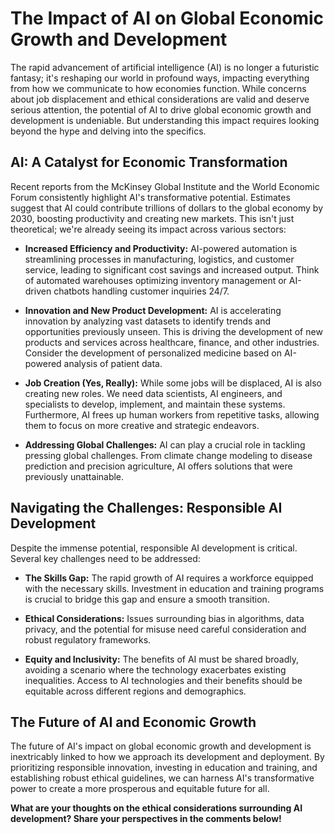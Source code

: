 # The Impact of AI on Global Economic Growth and Development

The rapid advancement of artificial intelligence (AI) is no longer a futuristic fantasy; it's reshaping our world in profound ways, impacting everything from how we communicate to how economies function.  While concerns about job displacement and ethical considerations are valid and deserve serious attention, the potential of AI to drive global economic growth and development is undeniable.  But understanding this impact requires looking beyond the hype and delving into the specifics.

## AI: A Catalyst for Economic Transformation

Recent reports from the McKinsey Global Institute and the World Economic Forum consistently highlight AI's transformative potential.  Estimates suggest that AI could contribute trillions of dollars to the global economy by 2030, boosting productivity and creating new markets. This isn't just theoretical; we're already seeing its impact across various sectors:

* **Increased Efficiency and Productivity:** AI-powered automation is streamlining processes in manufacturing, logistics, and customer service, leading to significant cost savings and increased output. Think of automated warehouses optimizing inventory management or AI-driven chatbots handling customer inquiries 24/7.

* **Innovation and New Product Development:** AI is accelerating innovation by analyzing vast datasets to identify trends and opportunities previously unseen. This is driving the development of new products and services across healthcare, finance, and other industries.  Consider the development of personalized medicine based on AI-powered analysis of patient data.

* **Job Creation (Yes, Really):** While some jobs will be displaced, AI is also creating new roles.  We need data scientists, AI engineers, and specialists to develop, implement, and maintain these systems.  Furthermore, AI frees up human workers from repetitive tasks, allowing them to focus on more creative and strategic endeavors.

* **Addressing Global Challenges:** AI can play a crucial role in tackling pressing global challenges.  From climate change modeling to disease prediction and precision agriculture, AI offers solutions that were previously unattainable.

## Navigating the Challenges: Responsible AI Development

Despite the immense potential, responsible AI development is critical.  Several key challenges need to be addressed:

* **The Skills Gap:**  The rapid growth of AI requires a workforce equipped with the necessary skills.  Investment in education and training programs is crucial to bridge this gap and ensure a smooth transition.

* **Ethical Considerations:**  Issues surrounding bias in algorithms, data privacy, and the potential for misuse need careful consideration and robust regulatory frameworks.

* **Equity and Inclusivity:**  The benefits of AI must be shared broadly, avoiding a scenario where the technology exacerbates existing inequalities.  Access to AI technologies and their benefits should be equitable across different regions and demographics.

## The Future of AI and Economic Growth

The future of AI's impact on global economic growth and development is inextricably linked to how we approach its development and deployment.  By prioritizing responsible innovation, investing in education and training, and establishing robust ethical guidelines, we can harness AI's transformative power to create a more prosperous and equitable future for all.

**What are your thoughts on the ethical considerations surrounding AI development?  Share your perspectives in the comments below!**
